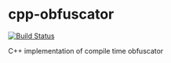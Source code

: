 # cpp-obfuscator
[![Build Status](https://dev.azure.com/revsic99/cpp-obfuscator/_apis/build/status/revsic.cpp-obfuscator?branchName=master)](https://dev.azure.com/revsic99/cpp-obfuscator/_build/latest?definitionId=3&branchName=master)

C++ implementation of compile time obfuscator
